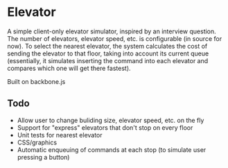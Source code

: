 # Elevator

A simple client-only elevator simulator, inspired by an interview question. The number of elevators, elevator speed, etc. is configurable (in source for now). To select the nearest elevator, the system calculates the cost of sending the elevator to that floor, taking into account its current queue (essentially, it simulates inserting the command into each elevator and compares which one will get there fastest).

Built on backbone.js

## Todo

* Allow user to change buliding size, elevator speed, etc. on the fly
* Support for "express" elevators that don't stop on every floor
* Unit tests for nearest elevator
* CSS/graphics
* Automatic enqueuing of commands at each stop (to simulate user pressing a button)